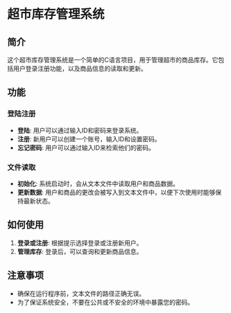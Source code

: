 # 超市库存管理系统

## 简介

这个超市库存管理系统是一个简单的C语言项目，用于管理超市的商品库存。它包括用户登录注册功能，以及商品信息的读取和更新。

## 功能

### 登陆注册

- **登陆**: 用户可以通过输入ID和密码来登录系统。
- **注册**: 新用户可以创建一个账号，输入ID和设置密码。
- **忘记密码**: 用户可以通过输入ID来检索他们的密码。

### 文件读取

- **初始化**: 系统启动时，会从文本文件中读取用户和商品数据。
- **更新数据**: 用户和商品的更改会被写入到文本文件中，以便下次使用时能够保持最新状态。

## 如何使用

1. **登录或注册**: 根据提示选择登录或注册新用户。
2. **管理库存**: 登录后，可以查询和更新商品信息。

## 注意事项

- 确保在运行程序前，文本文件的路径正确无误。
- 为了保证系统安全，不要在公共或不安全的环境中暴露您的密码。
